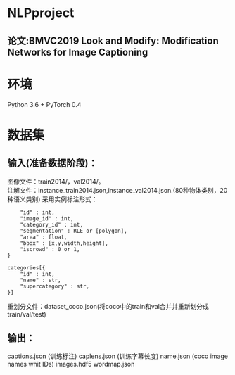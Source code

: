 # NLPproject
## 论文:BMVC2019 Look and Modify: Modification Networks for Image Captioning

# 环境
Python 3.6 + PyTorch 0.4 

# 数据集
## 输入(准备数据阶段)：
图像文件：train2014/，val2014/。</br>
注解文件：instance_train2014.json,instance_val2014.json.(80种物体类别，20种语义类别)
采用实例标注形式：
```annotation{
    "id" : int,
    "image_id" : int,
    "category_id" : int,
    "segmentation" : RLE or [polygon],
    "area" : float, 
    "bbox" : [x,y,width,height],
    "iscrowd" : 0 or 1,
}

categories[{
    "id" : int,
    "name" : str,
    "supercategory" : str,
}]
```
重划分文件：dataset_coco.json(将coco中的train和val合并并重新划分成train/val/test)

## 输出：
captions.json (训练标注)
caplens.json  (训练字幕长度)
name.json     (coco image names whit IDs)
images.hdf5
wordmap.json
